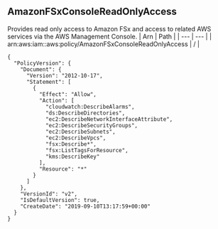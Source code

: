 
## AmazonFSxConsoleReadOnlyAccess
Provides read only access to Amazon FSx and access to related AWS services via the AWS Management Console.
| Arn | Path |
| --- | --- |
| arn:aws:iam::aws:policy/AmazonFSxConsoleReadOnlyAccess | / |
```
{
  "PolicyVersion": {
    "Document": {
      "Version": "2012-10-17",
      "Statement": [
        {
          "Effect": "Allow",
          "Action": [
            "cloudwatch:DescribeAlarms",
            "ds:DescribeDirectories",
            "ec2:DescribeNetworkInterfaceAttribute",
            "ec2:DescribeSecurityGroups",
            "ec2:DescribeSubnets",
            "ec2:DescribeVpcs",
            "fsx:Describe*",
            "fsx:ListTagsForResource",
            "kms:DescribeKey"
          ],
          "Resource": "*"
        }
      ]
    },
    "VersionId": "v2",
    "IsDefaultVersion": true,
    "CreateDate": "2019-09-10T13:17:59+00:00"
  }
}
```
